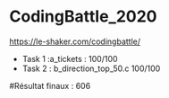 # CodingBattle_2020

https://le-shaker.com/codingbattle/

- Task 1 :a_tickets :
  100/100
- Task 2 : b_direction_top_50.c
  100/100

#Résultat finaux : 606
